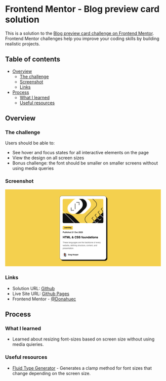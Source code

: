 # Frontend Mentor - Blog preview card solution

This is a solution to the [Blog preview card challenge on Frontend Mentor](https://www.frontendmentor.io/challenges/blog-preview-card-ckPaj01IcS). Frontend Mentor challenges help you improve your coding skills by building realistic projects.

## Table of contents

- [Overview](#overview)
  - [The challenge](#the-challenge)
  - [Screenshot](#screenshot)
  - [Links](#links)
- [Process](#Process)
  - [What I learned](#what-i-learned)
  - [Useful resources](#useful-resources)

## Overview

### The challenge

Users should be able to:

- See hover and focus states for all interactive elements on the page
- View the design on all screen sizes
- Bonus challenge: the font should be smaller on smaller screens without using media queries

### Screenshot

![](./screenshot-desktop.png)

### Links

- Solution URL: [Github](https://github.com/Donahuec/frontend-mentor-blog-preview-card)
- Live Site URL: [Github Pages](https://donahuec.github.io/frontend-mentor-blog-preview-card/)
- Frontend Mentor - [@Donahuec](https://www.frontendmentor.io/profile/Donahuec)

## Process

### What I learned

- Learned about resizing font-sizes based on screen size without using media quieries.

### Useful resources

- [Fluid Type Generator](https://fluid.style/type) - Generates a clamp method for font sizes that change depending on the screen size.
